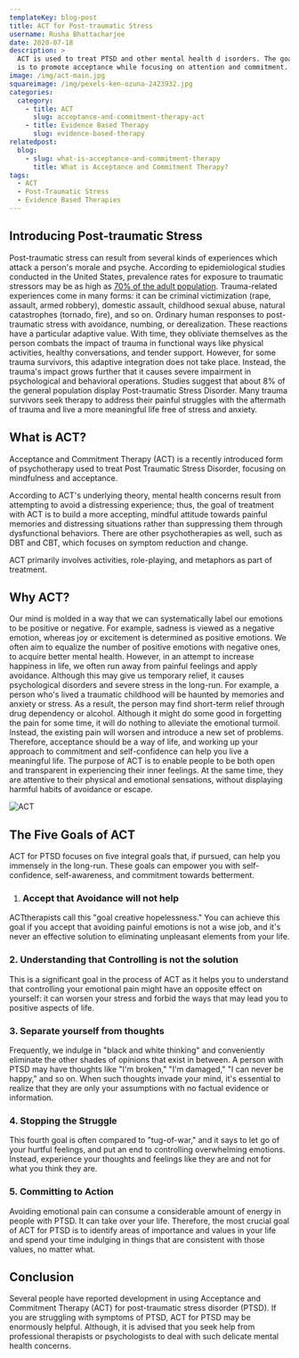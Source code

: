 ```yaml
---
templateKey: blog-post
title: ACT for Post-traumatic Stress
username: Rusha Bhattacharjee
date: 2020-07-18
description: >
  ACT is used to treat PTSD and other mental health d isorders. The goal of ACT
  is to promote acceptance while focusing on attention and commitment. 
image: /img/act-main.jpg
squareimage: /img/pexels-ken-ozuna-2423932.jpg
categories:
  category:
    - title: ACT
      slug: acceptance-and-commitment-therapy-act
    - title: Evidence Based Therapy
      slug: evidence-based-therapy
relatedpost:
  blog:
    - slug: what-is-acceptance-and-commitment-therapy
      title: What is Acceptance and Commitment Therapy?
tags:
  - ACT
  - Post-Traumatic Stress
  - Evidence Based Therapies
---
```

<!--StartFragment-->

## Introducing Post-traumatic Stress

Post-traumatic stress can result from several kinds of experiences which attack a person's morale and psyche. According to epidemiological studies conducted in the United States, prevalence rates for exposure to traumatic stressors may be as high as [70% of the adult population](https://www.researchgate.net/publication/290679321_ACT_with_Posttraumatic_Stress_Disorder). Trauma-related experiences come in many forms: it can be criminal victimization (rape, assault, armed robbery), domestic assault, childhood sexual abuse, natural catastrophes (tornado, fire), and so on. Ordinary human responses to post-traumatic stress with avoidance, numbing, or derealization. These reactions have a particular adaptive value. With time, they obliviate themselves as the person combats the impact of trauma in functional ways like physical activities, healthy conversations, and tender support. However, for some trauma survivors, this adaptive integration does not take place. Instead, the trauma's impact grows further that it causes severe impairment in psychological and behavioral operations. Studies suggest that about 8% of the general population display Post-traumatic Stress Disorder. Many trauma survivors seek therapy to address their painful struggles with the aftermath of trauma and live a more meaningful life free of stress and anxiety.

## What is ACT?

Acceptance and Commitment Therapy (ACT) is a recently introduced form of psychotherapy used to treat Post Traumatic Stress Disorder, focusing on mindfulness and acceptance.

According to ACT's underlying theory, mental health concerns result from attempting to avoid a distressing experience; thus, the goal of treatment with ACT is to build a more accepting, mindful attitude towards painful memories and distressing situations rather than suppressing them through dysfunctional behaviors. There are other psychotherapies as well, such as DBT and CBT, which focuses on symptom reduction and change.

ACT primarily involves activities, role-playing, and metaphors as part of treatment.

## Why ACT?

Our mind is molded in a way that we can systematically label our emotions to be positive or negative. For example, sadness is viewed as a negative emotion, whereas joy or excitement is determined as positive emotions. We often aim to equalize the number of positive emotions with negative ones, to acquire better mental health. However, in an attempt to increase happiness in life, we often run away from painful feelings and apply avoidance. Although this may give us temporary relief, it causes psychological disorders and severe stress in the long-run. For example, a person who's lived a traumatic childhood will be haunted by memories and anxiety or stress. As a result, the person may find short-term relief through drug dependency or alcohol. Although it might do some good in forgetting the pain for some time, it will do nothing to alleviate the emotional turmoil. Instead, the existing pain will worsen and introduce a new set of problems. Therefore, acceptance should be a way of life, and working up your approach to commitment and self-confidence can help you live a meaningful life. The purpose of ACT is to enable people to be both open and transparent in experiencing their inner feelings. At the same time, they are attentive to their physical and emotional sensations, without displaying harmful habits of avoidance or escape.

![ACT](/img/act-2.jpg "ACT")

<!--EndFragment--><!--StartFragment-->

## The Five Goals of ACT

ACT for PTSD focuses on five integral goals that, if pursued, can help you immensely in the long-run. These goals can empower you with self-confidence, self-awareness, and commitment towards betterment.

1. ### Accept that Avoidance will not help

ACTtherapists call this "goal creative hopelessness." You can achieve this goal if you accept that avoiding painful emotions is not a wise job, and it's never an effective solution to eliminating unpleasant elements from your life.

### 2. Understanding that Controlling is not the solution

This is a significant goal in the process of ACT as it helps you to understand that controlling your emotional pain might have an opposite effect on yourself: it can worsen your stress and forbid the ways that may lead you to positive aspects of life.

### 3. Separate yourself from thoughts

Frequently, we indulge in "black and white thinking" and conveniently eliminate the other shades of opinions that exist in between. A person with PTSD may have thoughts like "I'm broken," "I'm damaged," "I can never be happy," and so on. When such thoughts invade your mind, it's essential to realize that they are only your assumptions with no factual evidence or information.

### 4. Stopping the Struggle

This fourth goal is often compared to "tug-of-war," and it says to let go of your hurtful feelings, and put an end to controlling overwhelming emotions. Instead, experience your thoughts and feelings like they are and not for what you think they are.

### 5. Committing to Action

Avoiding emotional pain can consume a considerable amount of energy in people with PTSD. It can take over your life. Therefore, the most crucial goal of ACT for PTSD is to identify areas of importance and values in your life and spend your time indulging in things that are consistent with those values, no matter what.

## Conclusion

Several people have reported development in using Acceptance and Commitment Therapy (ACT) for post-traumatic stress disorder (PTSD). If you are struggling with symptoms of PTSD, ACT for PTSD may be enormously helpful. Although, it is advised that you seek help from professional therapists or psychologists to deal with such delicate mental health concerns.



<!--EndFragment-->